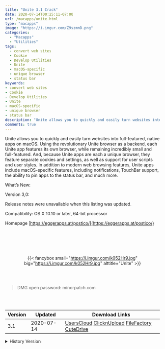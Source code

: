 ```yaml
---
title: "Unite 3.1 Crack"
date: 2020-07-14T00:25:11-07:00
url: /macapps/unite.html
type: "macapps"
image: "https://i.imgur.com/Z9szmnD.png"
categories:
  - "Macapps"
  - "Utilities"
tags:
  - convert web sites
  - Cookie
  - Develop Utilities
  - Unite
  - macOS-specific
  - unique browser
  - status bar
keywords:
- convert web sites
- Cookie
- Develop Utilities
- Unite
- macOS-specific
- unique browser
- status bar
description: "Unite allows you to quickly and easily turn websites into full-featured, native apps on macOS. Using the revolutionary Unite browser as a backend, each Unite app features its own browser, while remaining incredibly small and full-featured"
comments: true
---
```


Unite allows you to quickly and easily turn websites into full-featured, native apps on macOS. Using the revolutionary Unite browser as a backend, each Unite app features its own browser, while remaining incredibly small and full-featured. And, because Unite apps are each a unique browser, they feature separate cookies and settings, as well as support for user scripts and user styles. In addition to modern web browsing features, Unite apps include macOS-specific features, including notifications, TouchBar support, the ability to pin apps to the status bar, and much more.

What’s New:

Version 3,0:

Release notes were unavailable when this listing was updated.

Compatibility: OS X 10.10 or later, 64-bit processor

Homepage [https://eggerapps.at/postico/](https://eggerapps.at/postico/)

<br/>
<br/>
<script async src="https://pagead2.googlesyndication.com/pagead/js/adsbygoogle.js"></script>
<ins class="adsbygoogle"
     style="display:block; text-align:center;"
     data-ad-layout="in-article"
     data-ad-format="fluid"
     data-ad-client="ca-pub-8746275014476192"
     data-ad-slot="5144997159"></ins>
<script>
     (adsbygoogle = window.adsbygoogle || []).push({});
</script>
<br/>
<br/>


<center>

{{< fancybox small="https://i.imgur.com/k052Hr9.jpg" big="https://i.imgur.com/k052Hr9.jpg" alttitle="Unite" >}}

</center>

<br/>
<br/>


> DMG open password: minorpatch.com

<br/>

<br/>
<div id="history_version" class="history_version">

| Version | Updated | Download Links |
| ---- | ---- | ---- |
| 3.1 | 2020-07-14 | [UsersCloud](https://ouo.io/KPAcyk)   [ClicknUpload](https://ouo.io/xXD4WGd)   [FileFactory](https://ouo.io/u5XToW)   [CuteDrive](https://ouo.io/IfbnCL) |
<details>
<summary>History Version</summary>

| Version | Updated | Download Links |
| ---- | ---- | ---- |
| 3.0.2 | 2020-04-25 | [UsersCloud](https://ouo.io/3VqLFk)   [ClicknUpload](https://ouo.io/PcXroC)   [FileFactory](https://ouo.io/ZPgkb5q)   [CuteDrive](https://ouo.io/jMZFjmW) |
</details>

</div>
